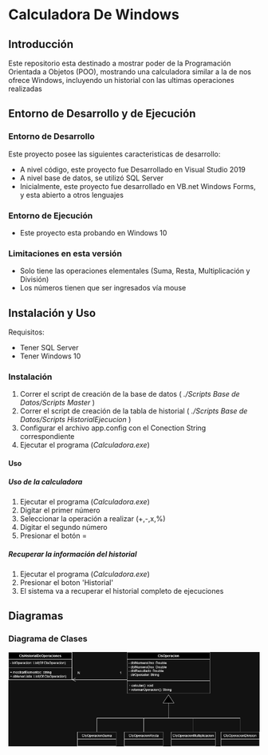 # Calculadora De Windows
## Introducción
Este repositorio esta destinado a mostrar poder de la Programación Orientada a Objetos (POO), mostrando una calculadora similar a la de nos ofrece Windows, incluyendo un historial con las ultimas operaciones realizadas
## Entorno de Desarrollo y de Ejecución
### Entorno de Desarrollo
Este proyecto posee las siguientes caracteristicas de desarrollo:
* A nivel código, este proyecto fue Desarrollado en Visual Studio 2019
* A nivel base de datos, se utilizó SQL Server
* Inicialmente, este proyecto fue desarrollado en VB.net Windows Forms, y esta abierto a otros lenguajes
### Entorno de Ejecución
* Este proyecto esta probando en Windows 10

### Limitaciones en esta versión
* Solo tiene las operaciones elementales (Suma, Resta, Multiplicación y División)
* Los números tienen que ser ingresados vía mouse

## Instalación y Uso
Requisitos:
* Tener SQL Server
* Tener Windows 10
### Instalación
1. Correr el script de creación de la base de datos ( *./Scripts Base de Datos/Scripts Master* )
2. Correr el script de creación de la tabla de historial ( *./Scripts Base de Datos/Scripts HistorialEjecucion* )
3. Configurar el archivo app.config con el Conection String correspondiente
4. Ejecutar el programa (*Calculadora.exe*)

#### Uso
##### Uso de la calculadora
1. Ejecutar el programa (*Calculadora.exe*)
2. Digitar el primer número
3. Seleccionar la operación a realizar (+,-,x,%)
4. Digitar el segundo número
5. Presionar el botón =
##### Recuperar la información del historial
1. Ejecutar el programa (*Calculadora.exe*)
2. Presionar el boton 'Historial'
3. El sistema va a recuperar el historial completo de ejecuciones
## Diagramas
### Diagrama de Clases
![alt text](https://github.com/webber0/CalculadoraDeWindows/blob/main/Diagramas/Diagrama%20de%20Clases.png?raw=true)